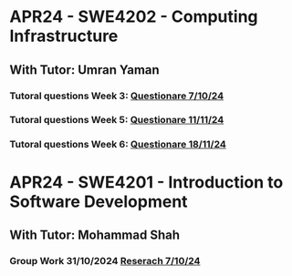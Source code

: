 # APR24 - SWE4202 - Computing Infrastructure

## With Tutor: Umran Yaman

### Tutoral questions Week 3: [Questionare 7/10/24](/APR24_SWE4202-Computing%20Infrastructure/Tutorial%20Questions%207-9-24/Tutorial%20Questions%207-9-24.md)
### Tutoral questions Week 5: [Questionare 11/11/24](/APR24_SWE4202-Computing%20Infrastructure/Tutorial%20Questions%2011-11-24/Tutorial%20Questions%2011-11-24.md)
### Tutoral questions Week 6: [Questionare 18/11/24](/APR24_SWE4202-Computing%20Infrastructure/Tutorial%20Questions%2018-11-24)


# APR24 - SWE4201 - Introduction to Software Development
## With Tutor: Mohammad Shah

### Group Work 31/10/2024 [Reserach 7/10/24](/APR24_SWE4201_Introduction%20to%20Software%20Development/Group%20Work%2031-10-2024.md)
